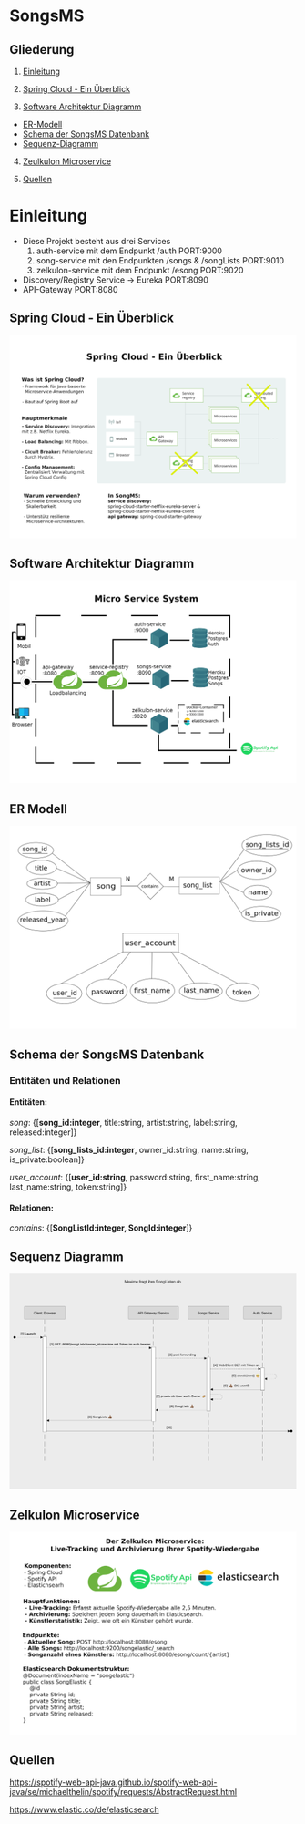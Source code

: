
# SongsMS

## Gliederung

1.  [Einleitung](#Einleitung)

2. [Spring Cloud - Ein Überblick](#spring-cloud---ein-überblick)

3.  [Software Architektur Diagramm](#software-architektur-diagramm)
 - [ER-Modell](#er-modell)
 - [Schema der SongsMS Datenbank](#schema-der-songsms-datenbank)
 - [Sequenz-Diagramm](#sequenz-diagramm)

4. [Zeulkulon Microservice](#zelkulon-microservice)

5. [Quellen](#quellen)

# Einleitung
* Diese Projekt besteht aus drei Services
    1. auth-service mit dem Endpunkt /auth PORT:9000
    2. song-service mit den Endpunkten /songs & /songLists PORT:9010
    3. zelkulon-service mit dem Endpunkt /esong PORT:9020
* Discovery/Registry Service -> Eureka PORT:8090
* API-Gateway PORT:8080

## Spring Cloud - Ein Überblick
![Spring Cloud](workOnDrawings/wasistspringcloud.png)

## Software Architektur Diagramm
![Service Diagramm](workOnDrawings/FinalSoftwareArchitekturDiagramm.png)

## ER Modell
![ER Modell](workOnDrawings/ER-Modell-SongsMS-DB.png)

## Schema der SongsMS Datenbank
### Entitäten und Relationen

#### Entitäten:
*song*: {[**song_id:integer**, title:string, artist:string, label:string, released:integer]}

*song_list*: {[**song_lists_id:integer**, owner_id:string, name:string, is_private:boolean]}

*user_account*: {[**user_id:string**, password:string, first_name:string, last_name:string, token:string]}
#### Relationen:
*contains*: {[**SongListId:integer, SongId:integer**]}


## Sequenz Diagramm
![SongLists_sequenz_diagramm](workOnDrawings/SongListSequenz.png)

## Zelkulon Microservice
![zelkulon_microservice](workOnDrawings/zelkulon.png)



## Quellen

https://spotify-web-api-java.github.io/spotify-web-api-java/se/michaelthelin/spotify/requests/AbstractRequest.html

https://www.elastic.co/de/elasticsearch
